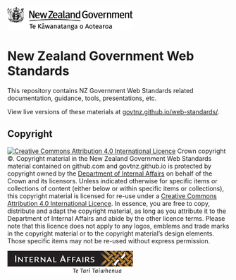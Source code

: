 [![New Zealand Government — Te Kāwanatanga o Aotearoa](common/img/nz-govt-logo.png)](https://www.govt.nz/)
#  New Zealand Government Web Standards

This repository contains NZ Government Web Standards related documentation, guidance, tools, presentations, etc.

View live versions of these materials at [govtnz.github.io/web-standards/](http://govtnz.github.io/web-standards/).
## Copyright
<p><a href="http://creativecommons.org/licenses/by/4.0/" rel="license"><img alt="Creative Commons Attribution 4.0 International Licence" src="https://i.creativecommons.org/l/by/4.0/88x31.png"></a> Crown copyright ©. Copyright material in the <span property="http://purl.org/dc/terms/title">New Zealand Government Web Standards material contained on github.com and govtnz.github.io</span> is protected by copyright owned by the <a href="http://www.dia.govt.nz" vocab="http://creativecommons.org/ns#" property="attributionURL"><span property="attributionName">Department of Internal Affairs</span></a> on behalf of the Crown and its licensors. Unless indicated otherwise for specific items or collections of content (either below or within specific items or collections), this copyright material is licensed for re-use under a <a rel="license" href="http://creativecommons.org/licenses/by/4.0/">Creative Commons Attribution 4.0 International Licence</a>. In essence, you are free to copy, distribute and adapt the copyright material, as long as you attribute it to the Department of Internal Affairs and abide by the other licence terms. Please note that this licence does not apply to any logos, emblems and trade marks in the copyright material or to the copyright material’s design elements. Those specific items may not be re-used without express permission.</p>

[![Department of Internal Affairs — Te Tari Taiwhenua](common/img/dia-logo.png)](https://www.dia.govt.nz/)
